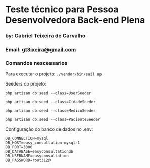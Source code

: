 # Teste técnico para Pessoa Desenvolvedora Back-end Plena
### by: Gabriel Teixeira de Carvalho
### Email: gt3ixeira@gmail.com

### Comandos nescessarios 
Para executar o projeto: ```./vendor/bin/sail up```

Seeders do projeto:

```php artisan db:seed --class=UserSeeder```

```php artisan db:seed --class=CidadeSeeder```

```php artisan db:seed --class=MedicoSeeder```

```php artisan db:seed --class=PacienteSeeder```

Configuração do banco de dados no .env:

```
DB_CONNECTION=mysql
DB_HOST=easy_consultation-mysql-1
DB_PORT=3306
DB_DATABASE=easyconsultationdb
DB_USERNAME=easyconsultation
DB_PASSWORD=root312@
```

